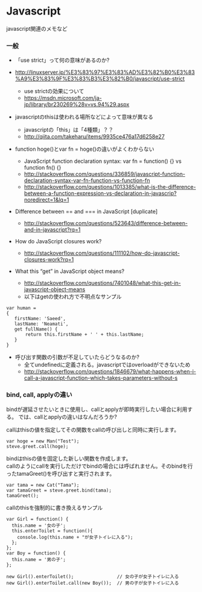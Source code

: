 # Javascript
javascript関連のメモなど

### 一般
- 「use strict」って何の意味があるのか?
- http://linuxserver.jp/%E3%83%97%E3%83%AD%E3%82%B0%E3%83%A9%E3%83%9F%E3%83%B3%E3%82%B0/javascript/use-strict
  - use strictの効果について
  - https://msdn.microsoft.com/ja-jp/library/br230269%28v=vs.94%29.aspx

- javascriptのthisは使われる場所などによって意味が異なる
  - javascriptの「this」は「4種類」？？
  - http://qiita.com/takeharu/items/9935ce476a17d6258e27

- function hoge()とvar fn = hoge()の違いがよくわからない
  - JavaScript function declaration syntax: var fn = function() {} vs function fn() {}
  - http://stackoverflow.com/questions/336859/javascript-function-declaration-syntax-var-fn-function-vs-function-fn
  - http://stackoverflow.com/questions/1013385/what-is-the-difference-between-a-function-expression-vs-declaration-in-javascrip?noredirect=1&lq=1

- Difference between == and === in JavaScript [duplicate]
  - http://stackoverflow.com/questions/523643/difference-between-and-in-javascript?rq=1

- How do JavaScript closures work?
  - http://stackoverflow.com/questions/111102/how-do-javascript-closures-work?rq=1

- What this “get” in JavaScript object means?
  - http://stackoverflow.com/questions/7401048/what-this-get-in-javascript-object-means
  - 以下はgetの使われ方で不明点なサンプル
```
var human = 
{
   firstName: 'Saeed',
   lastName: 'Neamati',
   get fullName() {
       return this.firstName + ' ' + this.lastName;
   }
}
```
- 呼び出す関数の引数が不足していたらどうなるのか?
  - 全てundefinedに定義される。javascriptではoverloadができないため
  - http://stackoverflow.com/questions/1846679/what-happens-when-i-call-a-javascript-function-which-takes-parameters-without-s


###  bind, call, applyの違い

bindが遅延させたいときに使用し、callとapplyが即時実行したい場合に利用する。
では、callとapplyの違いはなんだろうか?


callはthisの値を指定してその関数をcallの呼び出しと同時に実行します。
```
var hoge = new Man("Test");
steve.greet.call(hoge);
```

bindはthisの値を固定した新しい関数を作成します。  
callのようにcallを実行しただけでbindの場合には呼ばれません。そのbindを行ったtamaGreet()を呼び出すと実行されます。
```
var tama = new Cat("Tama");
var tamaGreet = steve.greet.bind(tama);
tamaGreet();
```

callのthisを強制的に書き換えるサンプル
```
var Girl = function() {
  this.name = '女の子';
  this.enterToilet = function(){
    console.log(this.name + "が女子トイレに入る");
  };
};
var Boy = function() {
  this.name = '男の子';
};

new Girl().enterToilet();                // 女の子が女子トイレに入る
new Girl().enterToilet.call(new Boy());  // 男の子が女子トイレに入る
```



